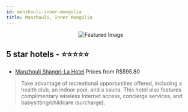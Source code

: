 ```yaml
---
id: manzhouli-inner-mongolia
title: Manzhouli, Inner Mongolia
---
```


<center><img src="https://i.travelapi.com/hotels/5000000/4320000/4315500/4315425/bd92bad9_z.jpg" alt="Featured Image" /></center>


##  5 star hotels - ⭐️⭐️⭐️⭐️⭐️

-    [Manzhouli Shangri-La Hotel](https://us.hurb.com/hotels/manzhouli/manzhouli-shangri-la-hotel-JNP-JP747666?cmp=18055) Prices from R$595.80
   > Take advantage of recreational opportunities offered, including a health club, an indoor pool, and a sauna. This hotel also features complimentary wireless Internet access, concierge services, and babysitting/childcare (surcharge).

